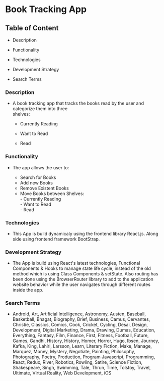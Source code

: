 # Book Tracking App

## Table of Content

- Description

- Functionality

- Technologies

- Development Strategy

- Search Terms


### Description

- A book tracking app that tracks the books read by the user and categorize them into three <br/>
 shelves:

    * Currently Reading

    * Want to Read

    * Read


### Functionality 

- The app allows the user to:

    * Search for Books
    * Add new Books
    * Remove Existent Books
    * Move Books between Shelves:<br/> - Currently Reading <br/> - Want to Read <br/> - Read


### Technologies

- This App is build dynamicaly using the frontend library React.js. Along side using frontend framework BootStrap.  


### Development Strategy

- The App is build using React's latest technologies, Functional Components & Hooks to manage  state life cycle, instead of the old method which is using Class Components & setState. Also routing has been done using the BrowserRouter library to add to the application website behavior while the user navigates through different routes inside the app.


### Search Terms

- Android, Art, Artificial Intelligence, Astronomy, Austen, Baseball, Basketball, Bhagat, Biography, Brief, Business, Camus, Cervantes, Christie, Classics, Comics, Cook, Cricket, Cycling, Desai, Design, Development, Digital Marketing, Drama, Drawing, Dumas, Education, Everything, Fantasy, Film, Finance, First, Fitness, Football, Future, Games, Gandhi, History, History, Homer, Horror, Hugo, Ibsen, Journey, Kafka, King, Lahiri, Larsson, Learn, Literary Fiction, Make, Manage, Marquez, Money, Mystery, Negotiate, Painting, Philosophy, Photography, Poetry, Production, Program Javascript, Programming, React, Redux, River, Robotics, Rowling, Satire, Science Fiction, Shakespeare, Singh, Swimming, Tale, Thrun, Time, Tolstoy, Travel, Ultimate, Virtual Reality, Web Development, iOS
                                